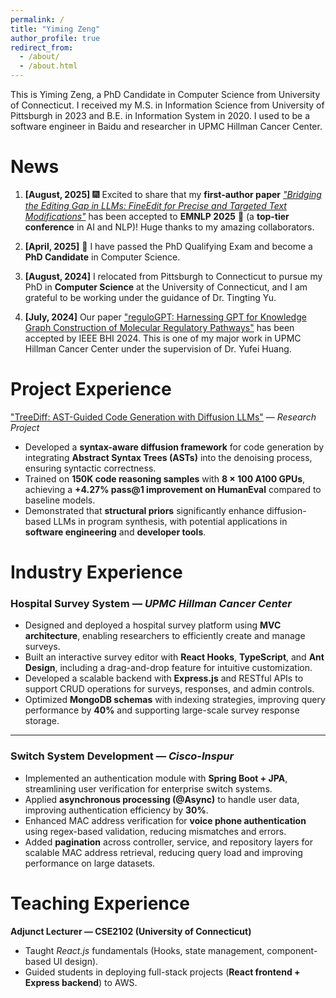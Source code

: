 ```yaml
---
permalink: /
title: "Yiming Zeng"
author_profile: true
redirect_from: 
  - /about/
  - /about.html
---
```


This is Yiming Zeng, a PhD Candidate in Computer Science from University of Connecticut. I received my M.S. in Information Science from University of Pittsburgh in 2023 and B.E. in Information System in 2020. I used to be a software engineer in Baidu and researcher in UPMC Hillman Cancer Center.


# News
1. **[August, 2025]** 🎆 Excited to share that my **first-author paper** [*"Bridging the Editing Gap in LLMs: FineEdit for Precise and Targeted Text Modifications"*](https://arxiv.org/abs/2502.13358) has been accepted to **EMNLP 2025** 🎉 (a **top-tier conference** in AI and NLP)! Huge thanks to my amazing collaborators.  

2. **[April, 2025]** 🎉 I have passed the PhD Qualifying Exam and become a **PhD Candidate** in Computer Science.

3. **[August, 2024]** I relocated from Pittsburgh to Connecticut to pursue my PhD in **Computer Science** at the University of Connecticut, and I am grateful to be working under the guidance of Dr. Tingting Yu.

4. **[July, 2024]** Our paper <a href="https://pubmed.ncbi.nlm.nih.gov/38313267/" target="_blank" rel="noopener">"reguloGPT: Harnessing GPT for Knowledge Graph Construction of Molecular Regulatory Pathways"</a>  has been accepted by IEEE BHI 2024. This is one of my major work in UPMC Hillman Cancer Center under the supervision of Dr. Yufei Huang.

Project Experience
======
<a href="https://www.arxiv.org/abs/2508.01473" target="_blank" rel="noopener">"TreeDiff: AST-Guided Code Generation with Diffusion LLMs"</a> — *Research Project*
- Developed a **syntax-aware diffusion framework** for code generation by integrating **Abstract Syntax Trees (ASTs)** into the denoising process, ensuring syntactic correctness.  
- Trained on **150K code reasoning samples** with **8 × 100 A100 GPUs**, achieving a **+4.27% pass@1 improvement on HumanEval** compared to baseline models.  
- Demonstrated that **structural priors** significantly enhance diffusion-based LLMs in program synthesis, with potential applications in **software engineering** and **developer tools**.  


Industry Experience
======
### Hospital Survey System — *UPMC Hillman Cancer Center*
- Designed and deployed a hospital survey platform using **MVC architecture**, enabling researchers to efficiently create and manage surveys.  
- Built an interactive survey editor with **React Hooks**, **TypeScript**, and **Ant Design**, including a drag-and-drop feature for intuitive customization.  
- Developed a scalable backend with **Express.js** and RESTful APIs to support CRUD operations for surveys, responses, and admin controls.  
- Optimized **MongoDB schemas** with indexing strategies, improving query performance by **40%** and supporting large-scale survey response storage.  

---

### Switch System Development — *Cisco-Inspur*
- Implemented an authentication module with **Spring Boot + JPA**, streamlining user verification for enterprise switch systems.  
- Applied **asynchronous processing (@Async)** to handle user data, improving authentication efficiency by **30%**.  
- Enhanced MAC address verification for **voice phone authentication** using regex-based validation, reducing mismatches and errors.  
- Added **pagination** across controller, service, and repository layers for scalable MAC address retrieval, reducing query load and improving performance on large datasets.  

Teaching Experience
======
**Adjunct Lecturer — CSE2102 (University of Connecticut)**  
- Taught *React.js* fundamentals (Hooks, state management, component-based UI design).  
- Guided students in deploying full-stack projects (**React frontend + Express backend**) to AWS.  